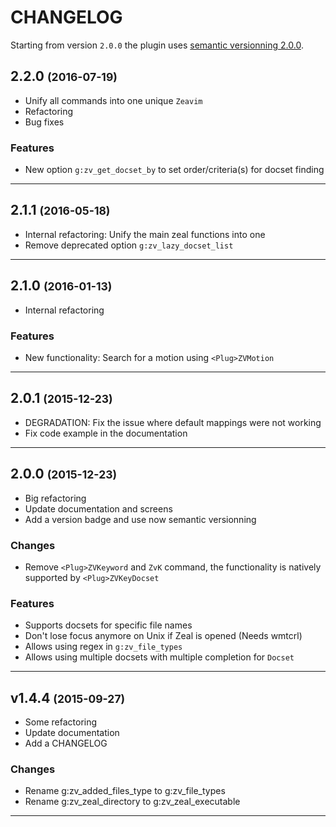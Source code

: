 CHANGELOG
=========

Starting from version `2.0.0` the plugin uses [semantic versionning 2.0.0](http://semver.org/).

2.2.0 <small>(2016-07-19)</small>
------------------------------

* Unify all commands into one unique `Zeavim`
* Refactoring
* Bug fixes

### Features

* New option `g:zv_get_docset_by` to set order/criteria(s) for docset finding

------------------------------

2.1.1 <small>(2016-05-18)</small>
------------------------------

* Internal refactoring: Unify the main zeal functions into one
* Remove deprecated option `g:zv_lazy_docset_list`

------------------------------

2.1.0 <small>(2016-01-13)</small>
------------------------------

* Internal refactoring

### Features

* New functionality: Search for a motion using `<Plug>ZVMotion`

------------------------------

2.0.1 <small>(2015-12-23)</small>
------------------------------

* DEGRADATION: Fix the issue where default mappings were not working
* Fix code example in the documentation

------------------------------

2.0.0 <small>(2015-12-23)</small>
------------------------------

* Big refactoring
* Update documentation and screens
* Add a version badge and use now semantic versionning

### Changes

* Remove `<Plug>ZVKeyword` and `ZvK` command, the functionality is natively supported by `<Plug>ZVKeyDocset`

### Features

* Supports docsets for specific file names
* Don't lose focus anymore on Unix if Zeal is opened (Needs wmtcrl)
* Allows using regex in `g:zv_file_types`
* Allows using multiple docsets with multiple completion for `Docset`

------------------------------

v1.4.4 <small>(2015-09-27)</small>
------------------------------

* Some refactoring
* Update documentation
* Add a CHANGELOG

### Changes

* Rename g:zv_added_files_type to g:zv_file_types
* Rename g:zv_zeal_directory to g:zv_zeal_executable

------------------------------

